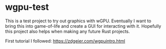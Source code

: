 # wgpu-test
This is a test project to try out graphics with wGPU. Eventually I want to bring this into game-of-life and create a GUI for interacting with it.
Hopefully this project also helps when making any future Rust projects.

First tutorial I followed: https://zdgeier.com/wgpuintro.html

